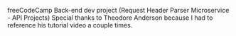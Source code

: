 freeCodeCamp Back-end dev project (Request Header Parser Microservice - API Projects)
Special thanks to Theodore Anderson because I had to reference his tutorial video a couple times.
